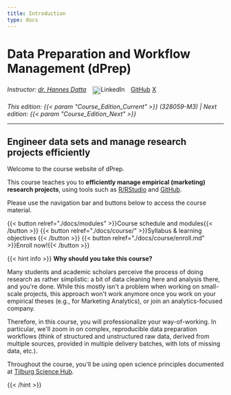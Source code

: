 ```yaml
---
title: Introduction
type: docs
---
```


# Data Preparation and Workflow Management (dPrep)


_Instructor: [dr. Hannes Datta](https://hannesdatta.com)_ <a href="https://www.linkedin.com/in/hannes-datta/" target="_blank" style="text-decoration: none; display: inline-block; padding: 5px 10px; border-radius: 5px;"><img src="https://cdn.jsdelivr.net/npm/simple-icons@v5/icons/linkedin.svg" alt="LinkedIn Logo" style="width: 20px; vertical-align: middle;">LinkedIn</a>
<a class="github-button" href="https://github.com/hannesdatta" aria-label="Follow @hannesdatta on GitHub">GitHub</a> <a href="https://twitter.com/hannesdatta?ref_src=twsrc%5Etfw" class="twitter-follow-button" data-show-count="false">X</a><script async src="https://platform.twitter.com/widgets.js" charset="utf-8"></script>

_This edition: {{< param "Course_Edition_Current" >}} (328059-M3) | Next edition: {{< param "Course_Edition_Next" >}}_

-------

## Engineer data sets and manage research projects efficiently

Welcome to the course website of dPrep.

This course teaches you to __efficiently manage empirical (marketing) research projects__, using tools such as [R/RStudio](https://rstudio.com) and [GitHub](https://github.com).

Please use the navigation bar and buttons below to access the course material.

{{< button relref="./docs/modules" >}}Course schedule and modules{{< /button >}}
{{< button relref="./docs/course/" >}}Syllabus & learning objectives {{< /button >}}
{{< button relref="./docs/course/enroll.md" >}}Enroll now!{{< /button >}}


{{< hint info >}}
__Why should you take this course?__

Many students and academic scholars perceive the process of doing research as rather simplistic: a bit of data cleaning here and analysis there, and you're done. While this mostly isn't a problem when working on small-scale projects, this approach won't work anymore once you work on your empirical theses (e.g., for Marketing Analytics), or join an analytics-focused company.

Therefore, in this course, you will professionalize your way-of-working. In particular, we'll zoom in on complex, reproducible data preparation workflows (think of structured and unstructured raw data, derived from multiple sources, provided in multiple delivery batches, with lots of missing data, etc.).

Throughout the course, you'll be using open science principles documented at [Tilburg Science Hub](https://tilburgsciencehub.com).

{{< /hint >}}
